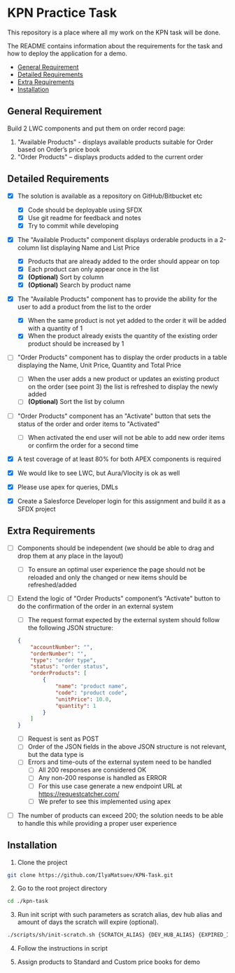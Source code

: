 # KPN Practice Task

This repository is a place where all my work on the KPN task will be done.

The README contains information about the requirements for the task and how to deploy the application for a demo.

-   [General Requirement](#general-requirement)
-   [Detailed Requirements](#detailed-requirements)
-   [Extra Requirements](#extra-requirements)
-   [Installation](#installation)

## General Requirement

Build 2 LWC components and put them on order record page:

1. "Available Products" - displays available products suitable for Order based on Order’s price book
2. "Order Products" – displays products added to the current order

## Detailed Requirements

-   [x] The solution is available as a repository on GitHub/Bitbucket etc

    -   [x] Code should be deployable using SFDX
    -   [x] Use git readme for feedback and notes
    -   [x] Try to commit while developing

-   [x] The "Available Products" component displays orderable products in a 2-column list displaying Name and List Price

    -   [x] Products that are already added to the order should appear on top
    -   [x] Each product can only appear once in the list
    -   [x] **(Optional)** Sort by column
    -   [x] **(Optional)** Search by product name

-   [x] The "Available Products" component has to provide the ability for the user to add a product from the list to the order

    -   [x] When the same product is not yet added to the order it will be added with a quantity of 1
    -   [x] When the product already exists the quantity of the existing order product should be increased by 1

-   [ ] "Order Products" component has to display the order products in a table displaying the Name, Unit Price, Quantity and Total Price

    -   [ ] When the user adds a new product or updates an existing product on the order (see point 3) the list is refreshed to display the newly added
    -   [ ] **(Optional)** Sort the list by column

-   [ ] "Order Products" component has an "Activate" button that sets the status of the order and order items to "Activated"

    -   [ ] When activated the end user will not be able to add new order items or confirm the order for a second time

-   [x] A test coverage of at least 80% for both APEX components is required

-   [x] We would like to see LWC, but Aura/Vlocity is ok as well

-   [x] Please use apex for queries, DMLs

-   [x] Create a Salesforce Developer login for this assignment and build it as a SFDX project

## Extra Requirements

-   [ ] Components should be independent (we should be able to drag and drop them at any place in the layout)

    -   [ ] To ensure an optimal user experience the page should not be reloaded and only the changed or new items should be refreshed/added

-   [ ] Extend the logic of "Order Products" component’s "Activate" button to do the confirmation of the order in an external system

    -   [ ] The request format expected by the external system should follow the following JSON structure:

    ```json
    {
        "accountNumber": "",
        "orderNumber": "",
        "type": "order type",
        "status": "order status",
        "orderProducts": [
            {
                "name": "product name",
                "code": "product code",
                "unitPrice": 10.0,
                "quantity": 1
            }
        ]
    }
    ```

    -   [ ] Request is sent as POST
    -   [ ] Order of the JSON fields in the above JSON structure is not relevant, but the data type is
    -   [ ] Errors and time-outs of the external system need to be handled
        -   [ ] All 200 responses are considered OK
        -   [ ] Any non-200 response is handled as ERROR
        -   [ ] For this use case generate a new endpoint URL at https://requestcatcher.com/
        -   [ ] We prefer to see this implemented using apex

-   [ ] The number of products can exceed 200; the solution needs to be able to handle this while providing a proper user experience

## Installation

1. Clone the project

```bash
git clone https://github.com/IlyaMatsuev/KPN-Task.git
```

2. Go to the root project directory

```bash
cd ./kpn-task
```

3. Run init script with such parameters as scratch alias, dev hub alias and amount of days the scratch will expire (optional).

```bash
./scripts/sh/init-scratch.sh {SCRATCH_ALIAS} {DEV_HUB_ALIAS} {EXPIRED_IN_DAYS}
```

4. Follow the instructions in script

5. Assign products to Standard and Custom price books for demo

